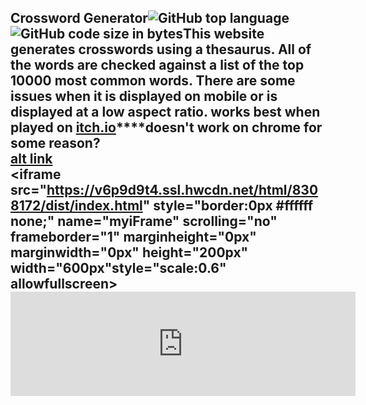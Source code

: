 ## Crossword Generator<!-- META An online crossword generator. All words are within the top 10000 most common wordsMETA -->![GitHub top language](https://img.shields.io/github/languages/top/ollielynas/crossword)![GitHub code size in bytes](https://img.shields.io/github/languages/code-size/ollielynas/crossword)This website generates crosswords using a thesaurus. All of the words are checked against a list of the top 10000 most common words. There are some issues when it is displayed on mobile or is displayed at a low aspect ratio. **works best when played on [itch.io](https://v6p9d9t4.ssl.hwcdn.net/html/8308172/dist/index.html)****doesn't work on chrome for some reason?**<br>[alt link](https://ollielynas.github.io/crossword/)<br><iframe src="https://v6p9d9t4.ssl.hwcdn.net/html/8308172/dist/index.html" style="border:0px #ffffff none;" name="myiFrame" scrolling="no" frameborder="1" marginheight="0px" marginwidth="0px" height="200px" width="600px"style="scale:0.6" allowfullscreen></iframe><iframe frameborder="0" src="https://itch.io/embed/2166273" width="552" height="167"><a href="https://ollie-lynas.itch.io/crossword-genorator">Crossword Generator by Ollie lynas</a></iframe>
<!-- LAST EDITED Wed Nov  8 14:23:42 2023 LAST EDITED-->